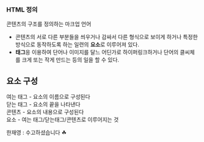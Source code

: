 ### HTML 정의 ###
콘텐츠의 구조를 정의하는 마크업 언어
- 콘텐츠의 서로 다른 부분들을 씌우거나 감싸서 다른 형식으로 보이게 하거나 특정한 방식으로 동작하도록 하는 일련의 **요소**로 이루어져 있다.
- **태그**응 이용하여 단어나 이미지를 달느 어딘가로 하이퍼링크하거나 단어의 클씨체를 크게 또는 작게 만드는 등의 일을 할 수 있다.

## 요소 구성 ##

여는 태그 - 요소의 이름으로 구성된다<br>
닫는 태그 - 요소의 끝을 나타낸다<br>
콘텐츠 - 요소의 내용으로 구성된다<br>
요소 - 여는 태그/닫는태그/콘텐츠로 이루어지는 것<br>


한재영 : 수고하셨습니다 ☘<br>

